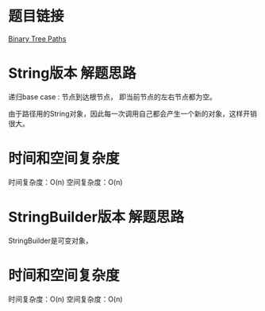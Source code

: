 # 题目链接

[Binary Tree Paths](https://leetcode.com/problems/binary-tree-paths/)

# String版本 解题思路

递归base case : 节点到达根节点， 即当前节点的左右节点都为空。

由于路径用的String对象，因此每一次调用自己都会产生一个新的对象，这样开销很大。

# 时间和空间复杂度

时间复杂度：O(n)
空间复杂度：O(n)

# StringBuilder版本 解题思路

StringBuilder是可变对象，

# 时间和空间复杂度

时间复杂度：O(n)
空间复杂度：O(n)
